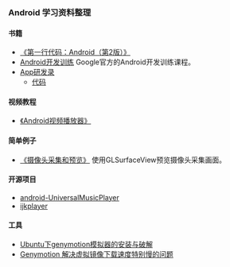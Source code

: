 ### Android 学习资料整理

#### 书籍
+ [《第一行代码：Android（第2版）》](https://book.douban.com/subject/26915433/)
+ [Android开发训练](http://www.android-doc.com/training/index.html) Google官方的Android开发训练课程。
+ [App研发录](https://book.douban.com/subject/26649050/) 
    + [代码](./AppProgrammingSource/) 

#### 视频教程
+ [《Android视频播放器》](http://www.imooc.com/learn/788)


#### 简单例子
+ [《摄像头采集和预览》](https://github.com/feixiao/FboCamera.gi) 使用GLSurfaceView预览摄像头采集画面。



#### 开源项目
+ [android-UniversalMusicPlayer](https://github.com/googlesamples/android-UniversalMusicPlayer)
+ [ijkplayer](https://github.com/feixiao/ijkplayer)

#### 工具
+ [Ubuntu下genymotion模拟器的安装与破解](http://www.jianshu.com/p/67b4e71380d1)
+ [Genymotion 解决虚拟镜像下载速度特别慢的问题](http://blog.csdn.net/qing666888/article/details/51622762)
